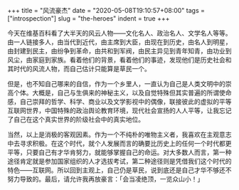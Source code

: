 +++
title = "风流豪杰"
date = "2020-05-08T19:10:57+08:00"
tags = ["introspection"]
slug = "the-heroes"
indent = true
+++

今天在维基百科看了大半天的风云人物——文化名人、政治名人、文学名人等等。由一人链接多人，由当代到近代，由主席到大臣，由现在到历史，由名人到明星，由封建到民主，由纷争到革命，由共和到军阀，由民主异见到青年知青，由功业到风尘，由家庭到家族。看着他们的背景，看着他们的事迹，发现他们是历史社会和其时代的风流人物，而自己估计只能算是草民一个。

但是，也不知自己哪来的自信，作为一个乡里人，一直认为自己是人类文明中的崇高个体。大概是，自己与生俱来的神秘主义，以及自觉特殊但其实普遍的所谓使命感，自己崇拜的哲学、科学、商业以及文学影视中的偶像，联接彼此的虚拟的平等互联网世界，中国特殊的政治舆论教育环境，现代社会宣扬的人人平等，让我忘记了自己在这个真实世界的阶级社会中的真实地位。

当然，以上是消极的客观因素。作为一个不纯朴的唯物主义者，我喜欢在主观意志中去寻求积极。在这个时代，就个人发展而言的确要比历史上的任何一个时代都更平等，只要自己有才华肯努力，就能够掌握自己的命运。对大多数人而言，第一种途径肯定就是参加国家组织的人才选拔考试，第二种途径则是凭借我们这个时代的特色——互联网。所以回到主观上，自己仍是草民，说到底还是自己才华不够还不努力导致的。最后，请允许我再放豪言：「会当凌绝顶，一览众山小！」
